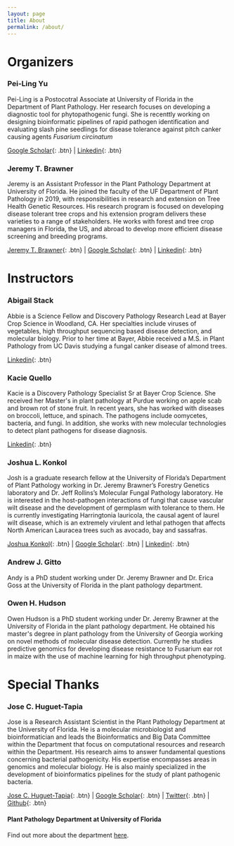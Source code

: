 ```yaml
---
layout: page
title: About
permalink: /about/
---
```


# Organizers

### Pei-Ling Yu

Pei-Ling is a Postocotral Associate at University of Florida in the Department of Plant Pathology. Her research focuses on developing a diagnostic tool for phytopathogenic fungi. She is recenttly working on designing bioinformatic pipelines of rapid pathogen identification and evaluating slash pine seedlings for disease tolerance against pitch canker causing agents *Fusarium circinatum*

[Google Scholar](https://scholar.google.com/citations?user=hxkX-WgAAAAJ&hl=en){: .btn} |
[Linkedin](https://www.linkedin.com/in/pei-ling-yu-384299117/){: .btn} 

### Jeremy T. Brawner

Jeremy is an Assistant Professor in the Plant Pathology Department at University of Florida. He joined the faculty of the UF Department of Plant Pathology in 2019, with responsibilities in research and extension on Tree Health Genetic Resources. His research program is focused on developing disease tolerant tree crops and his extension program delivers these varieties to a range of stakeholders. He works with forest and tree crop managers in Florida, the US, and abroad to develop more efficient disease screening and breeding programs.

[Jeremy T. Brawner](https://plantpath.ifas.ufl.edu/people/faculty-pages/jeremy-brawner/){: .btn} |
[Google Scholar](https://scholar.google.com.au/citations?user=EvI9HSkAAAAJ&hl=en){: .btn} |
[Linkedin](https://www.linkedin.com/in/jeremy-brawner-50025136/){: .btn} 

# Instructors

### Abigail Stack

Abbie is a Science Fellow and Discovery Pathology Research Lead at Bayer Crop Science in Woodland, CA. Her specialties include viruses of vegetables, high throughput sequencing based disease detection, and molecular biology. Prior to her time at Bayer, Abbie received a M.S. in Plant Pathology from UC Davis studying a fungal canker disease of almond trees. 

[Linkedin](https://www.linkedin.com/in/abigail-stack-159353111/){: .btn} 

### Kacie Quello

Kacie is a Discovery Pathology Specialist Sr at Bayer Crop Science. She received her Master's in plant pathology at Purdue working on apple scab and brown rot of stone fruit. In recent years, she has worked with diseases on broccoli, lettuce, and spinach. The pathogens include oomycetes, bacteria, and fungi. In addition, she works with new molecular technologies to detect plant pathogens for disease diagnosis.

[Linkedin](https://www.linkedin.com/in/kacie-quello-84947b4b/){: .btn} 

### Joshua L. Konkol

Josh is a graduate research fellow at the University of Florida’s Department of Plant Pathology working in Dr. Jeremy Brawner’s Forestry Genetics laboratory and Dr. Jeff Rollins’s Molecular Fungal Pathology laboratory. He is interested in the host-pathogen interactions of fungi that cause vascular wilt disease and the development of germplasm with tolerance to them. He is currently investigating Harringtonia lauricola, the causal agent of laurel wilt disease, which is an extremely virulent and lethal pathogen that affects North American Lauracea trees such as avocado, bay and sassafras. 

[Joshua Konkol](https://plantpath.ifas.ufl.edu/people/graduate-student-pages/joshua-konkol/){: .btn} |
[Google Scholar](https://scholar.google.com/citations?hl=en&user=dTX4BqkAAAAJ&view_op=list_works&sortby=pubdate){: .btn} | 
[Linkedin](https://www.linkedin.com/in/joshua-konkol-5051a8176/){: .btn}   

### Andrew J. Gitto

Andy is a PhD student working under Dr. Jeremy Brawner and Dr. Erica Goss at the University of Florida in the plant pathology department. 

### Owen H. Hudson 

Owen Hudson is a PhD student working under Dr. Jeremy Brawner at the University of Florida in the plant pathology department. He obtained his master's degree in plant pathology from the University of Georgia working on novel methods of molecular disease detection. Currently he studies predictive genomics for developing disease resistance to Fusarium ear rot in maize with the use of machine learning for high throughput phenotyping.

# Special Thanks

### Jose C. Huguet-Tapia 

Jose is a Research Assistant Scientist in the Plant Pathology Department at the University of Florida. He is a molecular microbiologist and bioinformatician and leads the Bioinformatics and Big Data Committee within the Department that focus on computational resources and research within the Department. His research aims to answer fundamental questions concerning bacterial pathogenicity. His expertise encompasses areas in genomics and molecular biology. He is also mainly specialized in the development of bioinformatics pipelines for the study of plant pathogenic bacteria.

[Jose C. Huguet-Tapia](https://plantpath.ifas.ufl.edu/people/assistant-scientists/jose-huguet-tapia/){: .btn} |
[Google Scholar](https://scholar.google.com/citations?user=ITJtCqQAAAAJ&hl=en&oi=ao){: .btn} | 
[Twitter](https://twitter.com/Joxcar73){: .btn} |
[Github](https://github.com/joscarhuguet){: .btn}

#### Plant Pathology Department at University of Florida

Find out more about the department [here](https://plantpath.ifas.ufl.edu/). 
